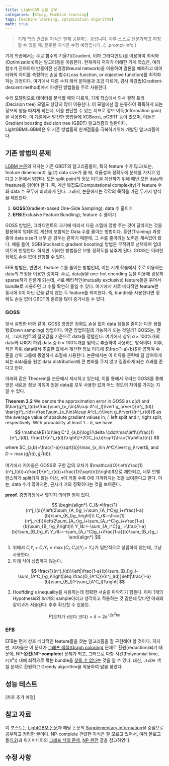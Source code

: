 ```yaml
---
title: LightGBM 논문 공부
categories: [Study, Machine learning]
tags: [machine learning, optimization algorithm]
math: true
---
```

> 기계 학습 관련된 지식은 현재 공부하는 중입니다. 차후 스스로 전문가라고 자칭할 수 있을 때, 잘못된 지식은 수정 예정입니다. 
{: .prompt-info }

기계 학습에서는 주로 함수의 기울기(Gradient, 이하 그라디언트)를 이용하여 최적화(Optimization)하는 알고리즘을 이용한다. 현재까지 저자가 이해한 기계 학습은, 여러 함수가 관여하여 만들어진 신경망(Neural network)을 이용하여 결론을 예측하고 데이터와의 차이를 측정하는 손실 함수(Loss function, or objective function)를 최적화하는 과정이다. 여기에서 다른 수치 해석 분야들과 조금 다르게, 경사 하강법(Gradient-descent method)에서 파생된 방법들을 주로 사용한다.

수리 모델링으로 데이터를 분석할 때와 다르게, 기계 학습에서 의사 결정 트리(Decision tree) 모델도 상당히 많이 이용한다. 이 모델에선 잘 분류하여 획득하게 되는 정보의 양을 따지게 되는데, 이를 판단할 수 있는 지표로 정보 이득(Information gain)을 사용한다. 이 계열에서 발전한 방법들에 XGBoost, pGBRT 등이 있으며, 이들은 Gradient boosting decision tree (GBDT) 알고리즘의 일환이다. LightGBM(LGBM)은 위 기존 방법들의 한계점들을 극복하기위해 개발된 알고리즘이다.

## 기존 방법의 문제
[LGBM 논문](https://proceedings.neurips.cc/paper_files/paper/2017/file/6449f44a102fde848669bdd9eb6b76fa-Paper.pdf)의 저자는 기존 GBDT의 알고리즘들이, 특히 feature 수가 많고(또는, feature dimension이 높고) data size가 클 때, 효율성과 정확도에 문제를 가지고 있다고 논문에서 밝힌다. 모든 split point의 정보 이득을 계산하기 위해 매번 모든 data와 freature를 읽어야 한다. 즉, 계산 복잡도(Computational complexity)가 feature 수와 data 수 모두에 비례하게 된다. 그래서, 논문에서는 각각의 목적을 가진 두가지 방식을 제안한다.

1. **GOSS**(Gradient-based One-Side Sampling); data 수 줄이기
2. **EFB**(Exclusive Feature Bundling); feature 수 줄이기

GOSS 방법은, 그라디언트의 크기에 따라서 다음 스텝에 영향 주는 것이 달라지는 것을 활용하여 업데이트 계산에 포함되는 Data 수를 줄이는 방법이다. 훈련(Training) 과정 중에 data size가 너무 큰 경우는 흔하기 때문에, 그 수를 줄이려는 노력은 계속있어 왔다. 예를 들어, SGB(Stochastic gradient boosting) 방법은 무작위로 선택하여 업데이트에 반영한다. 하지만, 이러한 방법들은 보통 정확도를 낮추게 된다. GOSS는 이러한 정확도 손실 없이 진행할 수 있다.

EFB 방법은, 반면에, feature 수를 줄이는 방법인데, 이는 기계 학습에서 주로 이용하는 data의 특징을 이용한 것이다. 주로, data들을 one-hot encoding 등을 이용해 굉장히 sparse하게 만들게 되는데, 서로 베타적인(mutually exclusive) feature들을 묶어서 bundle로 사용하면 그 수를 확연히 줄일 수 있다. 여기에서 서로 베타적인 feature란 동시에 0이 아닌 값을 같지 않는 두 feature를 의미한다. 즉, bundle을 사용한다면 정확도 손실 없이 GBDT의 훈련을 많이 증가시킬 수 있다.

### GOSS

앞서 설명한 바와 같이, GOSS 방법은 정확도 손실 없이 data 샘플을 줄이는 다운 샘플링(Down sampling) 방법이다. 어떤 방법이길레 가능하게 되는 것일까? GOSS는, 먼저, 그라디언트의 절댓값을 기준으로 data를 정렬한다. 여기에서 상위 $a\times 100\%$개의 data와 나머지 하위 data 중 $b\times 100\%$개를 임의로 추출하여 사용하는 방식이다. 이후, 작은 하위 data에서 추출한 값에서 계산한 정보 이득에 $\frac{1-a}{b}$을 곱하여 수준을 상위 그룹에 동일하게 조절해 사용한다. 논문에서는 이 이유를 훈련에 덜 참여하게 되는 data들을 원본 data distribution에 큰 변화를 주지 않고 집중하게 되는 효과를 준다고 한다.

아래와 같은 Theorem을 논문에서 제시하고 있는데, 이를 통해서 우리는 GOSS를 통해 얻은 새로운 정보 이득이 원본 data를 모두 사용한 값과 어느 정도의 차이를 가지는 지 알 수 있다.

**Theorem 3.2** We denote the approximation error in GOSS as $\varepsilon(d)$ and $\bar{g}^j_l(d)=\frac{\sum_{x_i\in(A\cup A^c)_l}\lvert g_i\rvert}{n^j_l(d)} \bar{g}^j_r(d)=\frac{\sum_{x_i\in(A\cup A^c)_r}\lvert g_i\rvert}{n^j_r(d)}$ as the average value of absolute gradient values in, $l$, left split and $r$, right split, respectively. With probability at least $1-\delta$, we have

$$
\mathcal{E}(d)\leq C^2_{a,b}\log1/\delta \cdot\max\left\{\frac{1}{n^j_l(d)}, \frac{1}{n^j_r(d)}\right\}+2DC_{a,b}\sqrt{\frac{1/\delta}{n}}
$$

where $C_{a,b}=\frac{1-a}{\sqrt{b}}\max_{x_i\in A^C}\lvert g_i\rvert$, and $D=\max(\bar{g}^j_l(d),\bar{g}^j_r(d))$.

여기에서 저자들은 GOSS로 구한 값의 오차가 $\mathcal{O}\left(\frac{1}{n^j_l(d)}+\frac{1}{n^j_r(d)}+\frac{1}{\sqrt{n}}\right)$으로 제한되고, 너무 언밸런스하게 split되지 않는 이상, $n$이 커질 수록 0에 가까워지는 것을 보여준다고 한다. 이는, data 수가 많아지면, 근사가 거의 정확하다는 것을 보여준다.  

**proof.** 증명과정에서 몇가지 의아한 점이 있다.

$$
\begin{align*}
C_l&:=\frac{1}{n^j_l(d)}\left(2\sum_{A_l}g_i+\sum_{A_l^C}g_i+\frac{1-a}{b}\sum_{B_l}g_i\right)\\
C_r&:=\frac{1}{n^j_r(d)}\left(2\sum_{A_r}g_i+\sum_{A_r^C}g_i+\frac{1-a}{b}\sum_{B_r}g_i\right)\\
Y_l&:=-\sum_{A_l^C}g_i+\frac{1-a}{b}\sum_{B_l}g_i\\
Y_r&:=-\sum_{A_r^C}g_i+\frac{1-a}{b}\sum_{B_r}g_i
\end{align*}
$$
1. 위에서 $C_lY_l+C_rY_r\leq \max\{C_l,C_r\}(Y_l+Y_r)$가 일반적으로 성립하지 않는데, 그냥 사용한다.
2. 아래 식이 성립하지 않는다.

$$
\frac{1}{n^j_l(d)}\left|\frac{1-a}{b}\sum_{B_l}g_i-\sum_{A^C_l}g_i\right|\leq \frac{D_{A^C}}{n^j_l(d)}\left|\frac{1-a}{b}\sum_{B_l}1-\sum_{A^C_l}1\right|
$$

3. Hoeffding's inequality를 사용하는데 정확한 서술을 파악하기 힘들다. 아마 1개의 Hypothesis와 $bn$개의 sample이라고 생각하고 적용하는 것 같은데 맞다면 아래와 같이 $\delta$가 서술된다. 추후 확신할 수 있을듯.

$$
P(\text{오차가 $\varepsilon$보다 크다})=\delta=2e^{-2\varepsilon^2bn}
$$

### EFB

EFB는 먼저 상호 베타적인 feature들을 찾는 알고리즘을 잘 구현해야 할 것이다. 하지만, 저자들은 이 문제가 [그래프 색칠(Graph coloring)](https://ko.wikipedia.org/wiki/%EA%B7%B8%EB%9E%98%ED%94%84_%EC%83%89%EC%B9%A0) 문제로 환원(reduction)되기 때문에, NP-**완전**(NP-**complete**) 문제가 되고, 그러므로 다항 시간(Polynomial time, $\mathcal{O}(n^k)$) 내에 최적으로 묶는 bundle을 [찾을 수 없다](https://ko.wikipedia.org/wiki/NP-%EC%99%84%EC%A0%84)는 것을 알 수 있다. 대신, 그래프 색칠 문제로 환원하고 Greedy algorithm을 적용하여 답을 찾았다.

## 성능 테스트

[차후 추가 예정]

## 참고 자료
이 포스트는 [LightGBM 논문](https://proceedings.neurips.cc/paper_files/paper/2017/file/6449f44a102fde848669bdd9eb6b76fa-Paper.pdf)과 해당 논문의 [Supplementary information](https://papers.nips.cc/paper_files/paper/2017/file/6449f44a102fde848669bdd9eb6b76fa-Supplemental.zip)을 중점으로 공부하고 정리한 글이다. NP-complete 관련한 지식은 잘 모르고 있어서, 여러 블로그들([1](https://inverse90.tistory.com/entry/PNP-NP-Hard-NP-Complete),[2](https://wkdtjsgur100.github.io/P-NP/))과 위키피디아의 [그래프 색칠 문제](https://ko.wikipedia.org/wiki/%EA%B7%B8%EB%9E%98%ED%94%84_%EC%83%89%EC%B9%A0), [NP-완전](https://ko.wikipedia.org/wiki/NP-%EC%99%84%EC%A0%84) 글을 참고하였다. 

## 수정 사항
